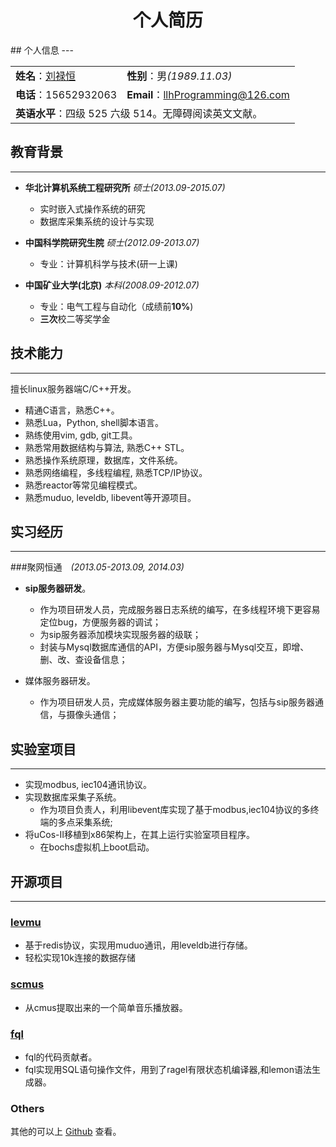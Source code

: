<h1 align="center">个人简历</h1>
## 个人信息
---
<table cellpadding="">

<tr>
<td><b>姓名</b>：<a href="http://liuluheng.github.io">刘禄恒</a></td>
<td><b>性别</b>：男<i>(1989.11.03)</i></td>
</tr>
<tr>
<td><b>电话</b>：15652932063</td> 
<td><b>Email</b>：<a href="mailto:llhProgramming@126.com">llhProgramming@126.com</td>
</tr>
<tr>
<td colspan="2"><b>英语水平</b>：四级 525 六级 514。无障碍阅读英文文献。</td>
</tr>
</table>

## 教育背景
---
* **华北计算机系统工程研究所** 	*硕士(2013.09-2015.07)*
    -  实时嵌入式操作系统的研究
    -  数据库采集系统的设计与实现

* **中国科学院研究生院** 	*硕士(2012.09-2013.07)*
    -  专业：计算机科学与技术(研一上课)

* **中国矿业大学(北京)** 	*本科(2008.09-2012.07)*
    -  专业：电气工程与自动化（成绩前**10%**)
    -  **三次**校二等奖学金

## 技术能力
---
擅长linux服务器端C/C++开发。

* 精通C语言，熟悉C++。
* 熟悉Lua，Python, shell脚本语言。
* 熟练使用vim, gdb, git工具。
* 熟悉常用数据结构与算法, 熟悉C++ STL。
* 熟悉操作系统原理，数据库，文件系统。
* 熟悉网络编程，多线程编程, 熟悉TCP/IP协议。
* 熟悉reactor等常见编程模式。
* 熟悉muduo, leveldb, libevent等开源项目。

## 实习经历
---
###聚网恒通　*(2013.05-2013.09, 2014.03)* 

* **sip服务器研发**。
    * 作为项目研发人员，完成服务器日志系统的编写，在多线程环境下更容易定位bug，方便服务器的调试；
    * 为sip服务器添加模块实现服务器的级联；
    * 封装与Mysql数据库通信的API，方便sip服务器与Mysql交互，即增、删、改、查设备信息；

* 媒体服务器研发。
    * 作为项目研发人员，完成媒体服务器主要功能的编写，包括与sip服务器通信，与摄像头通信；

## 实验室项目
---
* 实现modbus, iec104通讯协议。
* 实现数据库采集子系统。
    * 作为项目负责人，利用libevent库实现了基于modbus,iec104协议的多终端的多点采集系统;
* 将uCos-II移植到x86架构上，在其上运行实验室项目程序。
    * 在bochs虚拟机上boot启动。

## 开源项目
---
### [levmu](https://github.com/liuluheng/levmu)
* 基于redis协议，实现用muduo通讯，用leveldb进行存储。
* 轻松实现10k连接的数据存储
### [scmus](https://github.com/liuluheng/codereading/tree/master/learn-cmus/scmus) 
* 从cmus提取出来的一个简单音乐播放器。
### [fql](https://github.com/liuluheng/fql)
* fql的代码贡献者。
* fql实现用SQL语句操作文件，用到了ragel有限状态机编译器,和lemon语法生成器。


### Others
其他的可以上 [Github](https://github.com/liuluheng) 查看。

